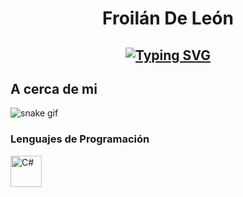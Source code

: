 <h1 align="center">
Froilán De León

  
  <h2 align="center">
    
[![Typing SVG](https://readme-typing-svg.herokuapp.com?duration=3000&center=true&width=450&lines=Bienvenido;Soy+Froilán+De+León;Estudio+Computación)](https://git.io/typing-svg)


## A cerca de mi
![snake gif](https://github.com/null3000/null3000/blob/output/github-contribution-grid-snake.svg)


### Lenguajes de Programación

<p>
  

<img src="https://profilinator.rishav.dev/skills-assets/csharp-original.svg" alt="C#" height="50" /> 




